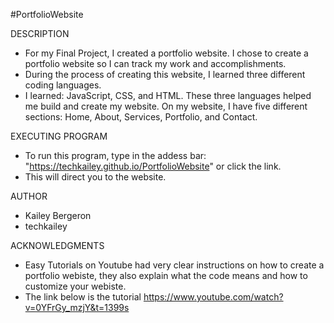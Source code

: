 #PortfolioWebsite

DESCRIPTION
- For my Final Project, I created a portfolio website. I chose to create a portfolio website so I can track my work and accomplishments.
- During the process of creating this website, I learned three different coding languages.
- I learned: JavaScript, CSS, and HTML. These three languages helped me build and create my website. On my website, I have five different sections:
Home, About, Services, Portfolio, and Contact.

EXECUTING PROGRAM
- To run this program, type in the addess bar: "https://techkailey.github.io/PortfolioWebsite" or click the link.
- This will direct you to the website.

AUTHOR
- Kailey Bergeron
- techkailey

ACKNOWLEDGMENTS
- Easy Tutorials on Youtube had very clear instructions on how to create a portfolio webiste, they also explain what the code means and how to customize your webiste.
- The link below is the tutorial
https://www.youtube.com/watch?v=0YFrGy_mzjY&t=1399s
